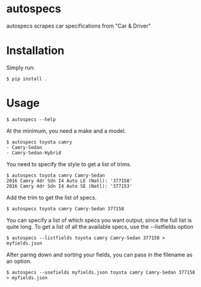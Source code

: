 # autospecs

autospecs scrapes car specifications from "Car & Driver"


# Installation

Simply run:

    $ pip install .


# Usage

    $ autospecs --help

At the minimum, you need a make and a model.

    $ autospecs toyota camry
    - Camry-Sedan
    - Camry-Sedan-Hybrid

You need to specify the style to get a list of trims.

    $ autospecs toyota camry Camry-Sedan
    2016 Camry 4dr Sdn I4 Auto LE (Natl): '377158'
    2016 Camry 4dr Sdn I4 Auto SE (Natl): '377153'

Add the trim to get the list of specs.

    $ autospecs toyota camry Camry-Sedan 377158

You can specify a list of which specs you want output, since the full list is quite long.
To get a list of all the available specs, use the --listfields option

    $ autospecs --listfields toyota camry Camry-Sedan 377158 > myfields.json

After paring down and sorting your fields, you can pass in the filename as an option.

    $ autospecs --usefields myfields.json toyota camry Camry-Sedan 377158 > myfields.json
